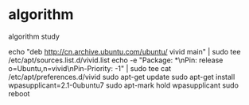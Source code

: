 # algorithm
algorithm study

echo "deb http://cn.archive.ubuntu.com/ubuntu/ vivid main" | sudo tee
/etc/apt/sources.list.d/vivid.list
echo -e "Package: *\nPin: release o=Ubuntu,n=vivid\nPin-Priority: -1" | sudo tee
cat /etc/apt/preferences.d/vivid
sudo apt-get update
sudo apt-get install wpasupplicant=2.1-0ubuntu7
sudo apt-mark hold wpasupplicant
sudo reboot
